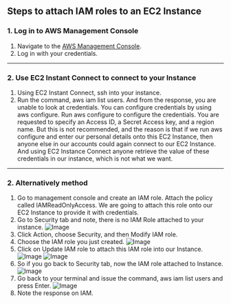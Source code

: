 ## Steps to attach IAM roles to an EC2 Instance

### 1. Log in to AWS Management Console
1. Navigate to the [AWS Management Console](https://aws.amazon.com/console/).
2. Log in with your credentials.

---

### 2. Use EC2 Instant Connect to connect to your Instance
1. Using EC2 Instant Connect, ssh into your instance.
2. Run the command, aws iam list users.
And from the response, you are unable to look at credentials. You can configure credentials by using aws configure. Run aws configure to configure the credentials. You are requested to specify an Access ID, a Secret Access key, and a region name.
But this is not recommended, and the reason is that if we run aws configure and enter our personal details onto this EC2 Instance,
then anyone else in our accounts could again connect to our EC2 Instance. And using EC2 Instance Connect anyone retrieve the value of these credentials in our instance,
which is not what we want.

---

### 2. Alternatively method 
1. Go to  management console and create an IAM role. Attach the policy called IAMReadOnlyAccess. We are going to attach this role onto our EC2 Instance to provide it with credentials.
2. Go to Security tab and note, there is no IAM Role attached to your instance.
![Image](https://github.com/user-attachments/assets/022f07fe-0fff-4279-9b9a-6b0ddce4c77d)
3. Click Action, choose Security, and then Modify IAM role.
4. Choose the IAM role you just created.
![Image](https://github.com/user-attachments/assets/5bec3e86-2d2e-4abd-830f-6aa1afa18878)
4. Click on Update IAM role to attach this IAM role into our Instance.
![Image](https://github.com/user-attachments/assets/f2c06e93-7fd1-462c-b034-0d32efad7581)
![Image](https://github.com/user-attachments/assets/34ee3be7-a923-4aac-8ed7-c6c7c6a34935)
5. So if you go back to Security tab, now the IAM role attached to Instance.
![Image](https://github.com/user-attachments/assets/edb9f947-60d5-4660-8d72-29aa773c591d)
7. Go back to your terminal and issue the command, aws iam list users and press Enter.
![Image](https://github.com/user-attachments/assets/bbaf9704-7427-4576-b1d5-ea617383a1b8)
8. Note the response on IAM.
